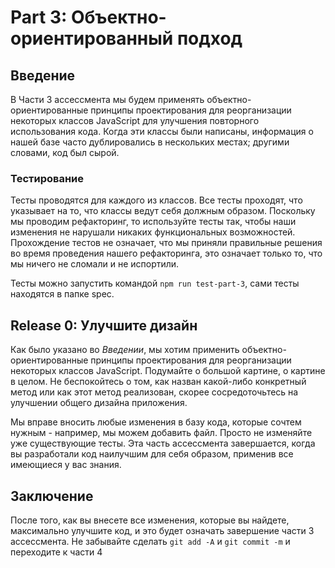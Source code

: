 # Part 3: Объектно-ориентированный подход

## Введение

В Части 3 ассессмента мы будем применять объектно-ориентированные принципы
проектирования для реорганизации некоторых классов JavaScript для улучшения
повторного использования кода. Когда эти классы были написаны, информация о
нашей базе часто дублировались в нескольких местах; другими словами,
код был сырой.

### Тестирование

Тесты проводятся для каждого из классов. Все тесты проходят, что указывает
на то, что классы ведут себя должным образом. Поскольку мы проводим
рефакторинг, то используйте тесты так, чтобы наши изменения не нарушали
никаких функциональных возможностей. Прохождение тестов не означает, что мы
приняли правильные решения во время проведения нашего рефакторинга, это
означает только то, что мы ничего не сломали и не испортили.

Тесты можно запустить командой `npm run test-part-3`, сами тесты находятся в
папке spec.

## Release 0: Улучшите дизайн

Как было указано во _Введении_, мы хотим применить объектно-ориентированные
принципы проектирования для реорганизации некоторых классов JavaScript.
Подумайте о большой картине, о картине в целом. Не беспокойтесь о том,
как назван какой-либо конкретный метод или как этот метод реализован,
скорее сосредоточьтесь на улучшении общего дизайна приложения.

Мы вправе вносить любые изменения в базу кода, которые сочтем нужным -
например, мы можем добавить файл. Просто не изменяйте уже существующие тесты.
Эта часть ассессмента завершается, когда вы разработали код наилучшим для
себя образом, применив все имеющиеся у вас знания.

## Заключение

После того, как вы внесете все изменения, которые вы найдете,
максимально улучшите код, и это будет означать завершение части 3 ассессмента.
Не забывайте сделать `git add -A` и `git commit -m` и переходите к части 4

